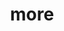 ---
layout: page
title: more
nav: true
nav_order: 5
dropdown: true
children: 
    - title: news
      permalink: /news/
    - title: divider
    - title: teaching
      permalink: /teaching/
      
---
